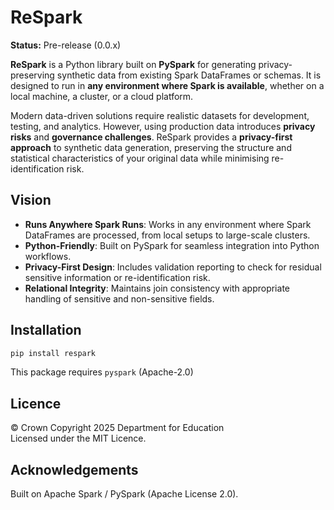 
# ReSpark

**Status:** Pre-release (0.0.x)

**ReSpark** is a Python library built on **PySpark** for generating privacy-preserving synthetic data from existing Spark DataFrames or schemas. It is designed to run in **any environment where Spark is available**, whether on a local machine, a cluster, or a cloud platform.

Modern data-driven solutions require realistic datasets for development, testing, and analytics. However, using production data introduces **privacy risks** and **governance challenges**. ReSpark provides a **privacy-first approach** to synthetic data generation, preserving the structure and statistical characteristics of your original data while minimising re-identification risk.



## Vision
- **Runs Anywhere Spark Runs**: Works in any environment where Spark DataFrames are processed, from local setups to large-scale clusters.
- **Python-Friendly**: Built on PySpark for seamless integration into Python workflows.
- **Privacy-First Design**: Includes validation reporting to check for residual sensitive information or re-identification risk.
- **Relational Integrity**: Maintains join consistency with appropriate handling of sensitive and non-sensitive fields.


## Installation
```bash
pip install respark
```

This package requires `pyspark` (Apache-2.0) 


## Licence
© Crown Copyright 2025 Department for Education  
Licensed under the MIT Licence.


## Acknowledgements

Built on Apache Spark / PySpark (Apache License 2.0).